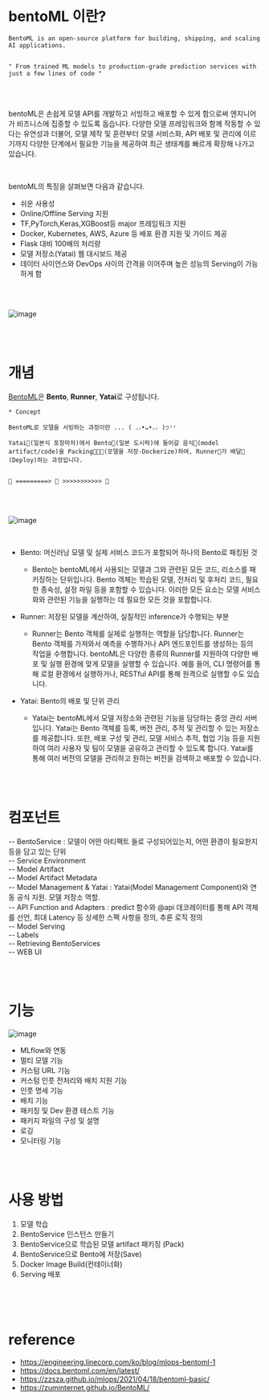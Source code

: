 # bentoML 이란?

```plain Text
BentoML is an open-source platform for building, shipping, and scaling AI applications.


" From trained ML models to production-grade prediction services with just a few lines of code " 
```

</br>
</br>

bentoML은 손쉽게 모델 API를 개발하고 서빙하고 배포할 수 있게 함으로써 엔지니어가 비즈니스에 집중할 수 있도록 돕습니다. 다양한 모델 프레임워크와 함께 작동할 수 있다는 유연성과 더불어, 모델 제작 및 훈련부터 모델 서비스화, API 배포 및 관리에 이르기까지 다양한 단계에서 필요한 기능을 제공하여 최근 생태계를 빠르게 확장해 나가고 있습니다.

</br>

bentoML의 특징을 살펴보면 다음과 같습니다.

- 쉬운 사용성
- Online/Offline Serving 지원
- TF,PyTorch,Keras,XGBoost등 major 프레임워크 지원
- Docker, Kubernetes, AWS, Azure 등 배포 환경 지원 및 가이드 제공
- Flask 대비 100배의 처리량
- 모델 저장소(Yatai) 웹 대시보드 제공
- 데이터 사이언스와 DevOps 사이의 간격을 이어주며 높은 성능의 Serving이 가능하게 함

</br>
</br>

![image](https://github.com/hijyun/TIL/assets/54613024/68a6043f-92eb-40e7-b479-0362a3ca4248)

</br>
</br>

# 개념
 <U>BentoML</U>은 **Bento**, **Runner**, **Yatai**로 구성됩니다.


```Plain Text
* Concept

BentoML로 모델을 서빙하는 과정이란 ... ( ⸝⸝•ᴗ•⸝⸝ )੭⁾⁾

Yatai🏮(일본식 포장마차)에서 Bento🍱(일본 도시락)에 들어갈 음식🍤(model artifact/code)을 Packing🧑🏻‍🍳(모델을 저장-Dockerize)하여, Runner🚚가 배달🍲(Deploy)하는 과정입니다.


🏮 =========> 🚚 >>>>>>>>>>> 🍲
```

</br>
</br>

![image](https://github.com/hijyun/TIL/assets/54613024/21d04150-5464-43ef-8694-a0a263ed9e6a)


 </br>

- Bento: 머신러닝 모델 및 실제 서비스 코드가 포함되어 하나의 Bento로 패킹된 것

    - Bento는 bentoML에서 사용되는 모델과 그와 관련된 모든 코드, 리소스를 패키징하는 단위입니다. Bento 객체는 학습된 모델, 전처리 및 후처리 코드, 필요한 종속성, 설정 파일 등을 포함할 수 있습니다. 이러한 모든 요소는 모델 서비스화와 관련된 기능을 실행하는 데 필요한 모든 것을 포함합니다.

- Runner: 저장된 모델을 계산하여, 실질적인 inference가 수행되는 부분 

    - Runner는 Bento 객체를 실제로 실행하는 역할을 담당합니다. Runner는 Bento 객체를 가져와서 예측을 수행하거나 API 엔드포인트를 생성하는 등의 작업을 수행합니다. bentoML은 다양한 종류의 Runner를 지원하여 다양한 배포 및 실행 환경에 맞게 모델을 실행할 수 있습니다. 예를 들어, CLI 명령어를 통해 로컬 환경에서 실행하거나, RESTful API를 통해 원격으로 실행할 수도 있습니다.

- Yatai: Bento의 배포 및 단위 관리

    - Yatai는 bentoML에서 모델 저장소와 관련된 기능을 담당하는 중앙 관리 서버입니다. Yatai는 Bento 객체를 등록, 버전 관리, 추적 및 관리할 수 있는 저장소를 제공합니다. 또한, 배포 구성 및 관리, 모델 서비스 추적, 협업 기능 등을 지원하여 여러 사용자 및 팀이 모델을 공유하고 관리할 수 있도록 합니다. Yatai를 통해 여러 버전의 모델을 관리하고 원하는 버전을 검색하고 배포할 수 있습니다.


</br>
</br>


# 컴포넌트

-- BentoService : 모델이 어떤 아티팩트 들로 구성되어있는지, 어떤 환경이 필요한지 등을 담고 있는 단위</br>
-- Service Environment </br>
-- Model Artifact</br>
-- Model Artifact Metadata</br>
-- Model Management & Yatai : Yatai(Model Management Component)와 연동 공식 지원. 모델 저장소 역할.</br>
-- API Function and Adapters : predict 함수와 @api 데코레이터를 통해 API 객체를 선언, 최대 Latency 등 상세한 스펙 사항을 정의, 추론 로직 정의</br>
-- Model Serving</br>
-- Labels</br>
-- Retrieving BentoServices</br>
-- WEB UI</br>


</br>
</br>

# 기능
![image](https://github.com/hijyun/TIL/assets/54613024/51e780a4-7378-444c-90f7-f7d1375d821c)
</br>
- MLflow와 연동
- 멀티 모델 기능
- 커스텀 URL 기능
- 커스텀 인풋 전처리와 배치 지원 기능
- 인풋 명세 기능
- 배치 기능
- 패키징 및 Dev 환경 테스트 기능
- 패키지 파일의 구성 및 설명
- 로깅
- 모니터링 기능


</br>
</br>


# 사용 방법

1. 모델 학습
2. BentoService 인스턴스 만들기
3. BentoService으로 학습된 모델 artifact 패키징 (Pack)
4. BentoService으로 Bento에 저장(Save)
5. Docker Image Build(컨테이너화) 
6. Serving 배포 


</br>


<br>
</br>

# reference
- https://engineering.linecorp.com/ko/blog/mlops-bentoml-1
- https://docs.bentoml.com/en/latest/
- https://zzsza.github.io/mlops/2021/04/18/bentoml-basic/
- https://zuminternet.github.io/BentoML/
